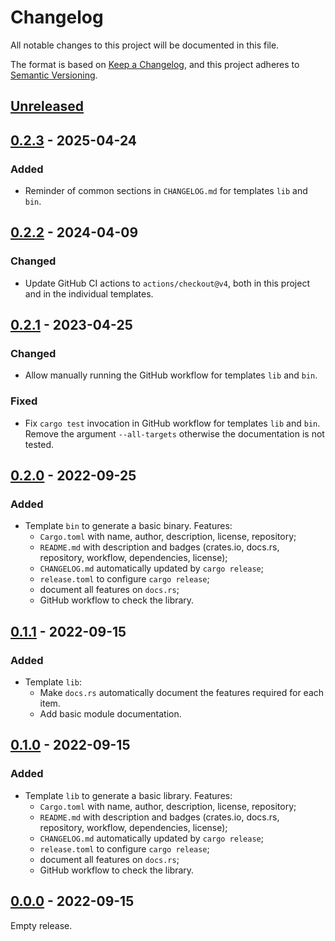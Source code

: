 # Changelog

All notable changes to this project will be documented in this file.

The format is based on [Keep a Changelog](https://keepachangelog.com),
and this project adheres to [Semantic Versioning](https://semver.org).

## [Unreleased]

## [0.2.3] - 2025-04-24
### Added
- Reminder of common sections in `CHANGELOG.md` for templates `lib` and `bin`.

## [0.2.2] - 2024-04-09
### Changed
- Update GitHub CI actions to `actions/checkout@v4`, both in this project and in the individual templates.

## [0.2.1] - 2023-04-25
### Changed
- Allow manually running the GitHub workflow for templates `lib` and `bin`.

### Fixed
- Fix `cargo test` invocation in GitHub workflow for templates `lib` and `bin`.
  Remove the argument `--all-targets` otherwise the documentation is not tested.

## [0.2.0] - 2022-09-25
### Added
- Template `bin` to generate a basic binary. Features:
  - `Cargo.toml` with name, author, description, license, repository;
  - `README.md` with description and badges (crates.io, docs.rs, repository, workflow, dependencies, license);
  - `CHANGELOG.md` automatically updated by `cargo release`;
  - `release.toml` to configure `cargo release`;
  - document all features on `docs.rs`;
  - GitHub workflow to check the library.


## [0.1.1] - 2022-09-15
### Added
- Template `lib`:
  - Make `docs.rs` automatically document the features required for each item.
  - Add basic module documentation.

## [0.1.0] - 2022-09-15
### Added
- Template `lib` to generate a basic library. Features:
  - `Cargo.toml` with name, author, description, license, repository;
  - `README.md` with description and badges (crates.io, docs.rs, repository, workflow, dependencies, license);
  - `CHANGELOG.md` automatically updated by `cargo release`;
  - `release.toml` to configure `cargo release`;
  - document all features on `docs.rs`;
  - GitHub workflow to check the library.

## [0.0.0] - 2022-09-15
Empty release.

[Unreleased]: https://github.com/FedericoStra/rust-templates/compare/v0.2.3...HEAD
[0.2.3]: https://github.com/FedericoStra/rust-templates/compare/v0.2.2...v0.2.3
[0.2.2]: https://github.com/FedericoStra/rust-templates/compare/v0.2.1...v0.2.2
[0.2.1]: https://github.com/FedericoStra/rust-templates/compare/v0.2.0...v0.2.1
[0.2.0]: https://github.com/FedericoStra/rust-templates/compare/v0.1.1...v0.2.0
[0.1.1]: https://github.com/FedericoStra/rust-templates/compare/v0.1.0...v0.1.1
[0.1.0]: https://github.com/FedericoStra/rust-templates/compare/v0.0.0...v0.1.0
[0.0.0]: https://github.com/FedericoStra/rust-templates/releases/tag/v0.0.0
